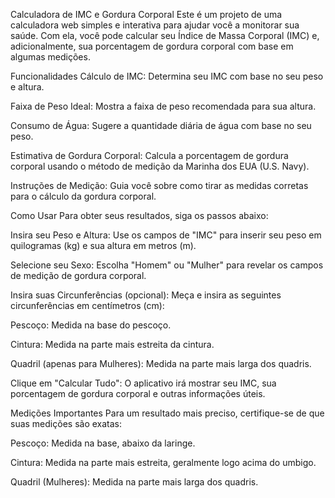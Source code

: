 Calculadora de IMC e Gordura Corporal
Este é um projeto de uma calculadora web simples e interativa para ajudar você a monitorar sua saúde. Com ela, você pode calcular seu Índice de Massa Corporal (IMC) e, adicionalmente, sua porcentagem de gordura corporal com base em algumas medições.

Funcionalidades
Cálculo de IMC: Determina seu IMC com base no seu peso e altura.

Faixa de Peso Ideal: Mostra a faixa de peso recomendada para sua altura.

Consumo de Água: Sugere a quantidade diária de água com base no seu peso.

Estimativa de Gordura Corporal: Calcula a porcentagem de gordura corporal usando o método de medição da Marinha dos EUA (U.S. Navy).

Instruções de Medição: Guia você sobre como tirar as medidas corretas para o cálculo da gordura corporal.

Como Usar
Para obter seus resultados, siga os passos abaixo:

Insira seu Peso e Altura: Use os campos de "IMC" para inserir seu peso em quilogramas (kg) e sua altura em metros (m).

Selecione seu Sexo: Escolha "Homem" ou "Mulher" para revelar os campos de medição de gordura corporal.

Insira suas Circunferências (opcional): Meça e insira as seguintes circunferências em centímetros (cm):

Pescoço: Medida na base do pescoço.

Cintura: Medida na parte mais estreita da cintura.

Quadril (apenas para Mulheres): Medida na parte mais larga dos quadris.

Clique em "Calcular Tudo": O aplicativo irá mostrar seu IMC, sua porcentagem de gordura corporal e outras informações úteis.

Medições Importantes
Para um resultado mais preciso, certifique-se de que suas medições são exatas:

Pescoço: Medida na base, abaixo da laringe.

Cintura: Medida na parte mais estreita, geralmente logo acima do umbigo.

Quadril (Mulheres): Medida na parte mais larga dos quadris.
